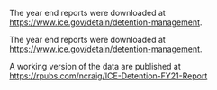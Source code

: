 
The year end reports were downloaded at https://www.ice.gov/detain/detention-management.

The year end reports were downloaded at https://www.ice.gov/detain/detention-management.

A working version of the data are published at https://rpubs.com/ncraig/ICE-Detention-FY21-Report

